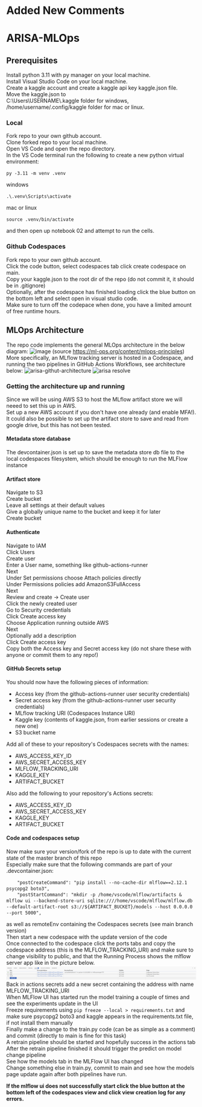 # Added New Comments

# ARISA-MLOps
## Prerequisites  
Install python 3.11 with py manager on your local machine.  
Install Visual Studio Code on your local machine.  
Create a kaggle account and create a kaggle api key kaggle.json file.  
Move the kaggle.json to   
C:\Users\USERNAME\\.kaggle folder for windows,  
/home/username/.config/kaggle folder for mac or linux.  
### Local
Fork repo to your own github account.  
Clone forked repo to your local machine.  
Open VS Code and open the repo directory.  
In the VS Code terminal run the following to create a new python virtual environment:  
```
py -3.11 -m venv .venv
```
windows
```
.\.venv\Scripts\activate
```
mac or linux  
```
source .venv/bin/activate
```
and then open up notebook 02 and attempt to run the cells.  

### Github Codespaces  
Fork repo to your own github account.  
Click the code button, select codespaces tab click create codespace on main.  
Copy your kaggle.json to the root dir of the repo (do not commit it, it should be in .gitignore)  
Optionally, after the codespace has finished loading click the blue button on the bottom left and select open in visual studio code.  
Make sure to turn off the codepace when done, you have a limited amount of free runtime hours.  

## MLOps Architecture
The repo code implements the general MLOps architecture in the below diagram:
![image](https://github.com/user-attachments/assets/f11539b6-9bcc-4a04-b89f-97e6e7383bf2)
(source https://ml-ops.org/content/mlops-principles)
More specifically, an MLflow tracking server is hosted in a Codespace,
and running the two pipelines in GitHub Actions Workflows, see architecture below:
![arisa-githut-architecture](https://github.com/user-attachments/assets/fb13f63b-e821-4b9b-869a-e3f2ea431a9b)
![arisa resolve](https://github.com/user-attachments/assets/76eedd72-0326-4d80-879c-9f6761349032)
### Getting the architecture up and running
Since we will be using AWS S3 to host the MLflow artifact store we will neeed to set this up in AWS.  
Set up a new AWS account if you don't have one already (and enable MFA!).  
It could also be possible to set up the artifact store to save and read from google drive, but this has not been tested.  
#### Metadata store database
The devcontainer.json is set up to save the metadata store db file to the local codespaces filesystem, which should be enough to run the MLFlow instance
#### Artifact store
Navigate to S3  
Create bucket  
Leave all settings at their default values  
Give a globally unique name to the bucket and keep it for later  
Create bucket  
#### Authenticate
Navigate to IAM  
Click Users  
Create user  
Enter a User name, something like github-actions-runner  
Next  
Under Set permissions choose Attach policies directly  
Under Permissions policies add AmazonS3FullAccess  
Next  
Review and create -> Create user  
Click the newly created user  
Go to Security credentials  
Click Create access key  
Choose Application running outside AWS  
Next  
Optionally add a description  
Click Create access key  
Copy both the Access key and Secret access key (do not share these with anyone or commit them to any repo!)  

#### GitHub Secrets setup
You should now have the following pieces of information:  
 * Access key (from the github-actions-runner user security credentials)  
 * Secret access key (from the github-actions-runner user security credentials)  
 * MLflow tracking URI (Codespaces Instance URI)  
 * Kaggle key (contents of kaggle.json, from earlier sessions or create a new one)
 * S3 bucket name

Add all of these to your repository's Codespaces secrets with the names:  
 * AWS_ACCESS_KEY_ID
 * AWS_SECRET_ACCESS_KEY
 * MLFLOW_TRACKING_URI
 * KAGGLE_KEY
 * ARTIFACT_BUCKET

Also add the following to your repository's Actions secrets:
 * AWS_ACCESS_KEY_ID
 * AWS_SECRET_ACCESS_KEY
 * KAGGLE_KEY
 * ARTIFACT_BUCKET

#### Code and codespaces setup 
Now make sure your version/fork of the repo is up to date with the current state of the master branch of this repo  
Especially make sure that the following commands are part of your .devcontainer.json:
```
	"postCreateCommand": "pip install --no-cache-dir mlflow==2.12.1 psycopg2 boto3",
	"postStartCommand": "mkdir -p /home/vscode/mlflow/artifacts & mlflow ui --backend-store-uri sqlite:////home/vscode/mlflow/mlflow.db --default-artifact-root s3://${ARTIFACT_BUCKET}/models --host 0.0.0.0 --port 5000",
```
as well as remoteEnv containing the Codespaces secrets (see main branch version)  
Then start a new codespace with the update version of the code  
Once connected to the codespace click the ports tabs and copy the codespace address (this is the MLFLOW_TRACKING_URI) and make sure to change visibility to public, and that the Running Process shows the mlflow server app like in the picture below.  
![alt text](references/image.png)
Back in actions secrets add a new secret containing the address with name MLFLOW_TRACKING_URI  
When MLFlow UI has started run the model training a couple of times and see the experiments update in the UI  
Freeze requirements using `pip freeze --local > requirements.txt` and make sure psycopg2 boto3 and kaggle appears in the requirements.txt file, if not install them manually  
Finally make a change to the train.py code (can be as simple as a comment) and commit (directly to main is fine for this task)  
A retrain pipeline should be started and hopefully success in the actions tab  
After the retrain pipeline finished it should trigger the predict on model change pipeline  
See how the models tab in the MLFlow UI has changed  
Change something else in train.py, commit to main and see how the models page update again after both pipelines have run.

**If the mlflow ui does not successfully start click the blue button at the bottom left of the codespaces view and click view creation log for any errors.**





